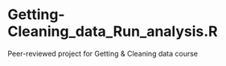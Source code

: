 # Getting-Cleaning_data_Run_analysis.R
Peer-reviewed project for Getting &amp; Cleaning data course
